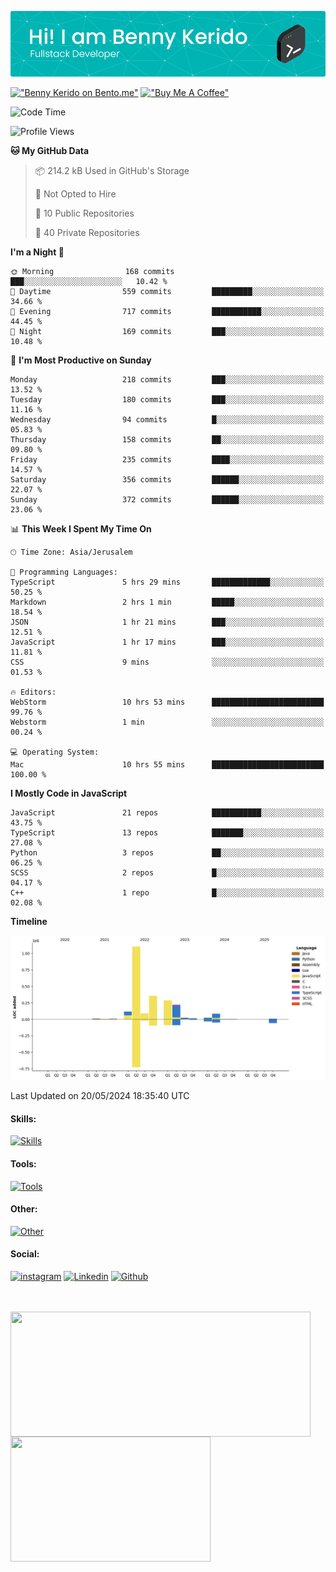 ![Header](./header.png)

[!["Benny Kerido on Bento.me"](https://img.shields.io/badge/Benny%20Kerido-purple?logo=bento)](https://www.bento.me/bennykerido)&nbsp;[!["Buy Me A Coffee"](https://img.shields.io/badge/%F0%9F%8D%BABuy%20Me%20A%20Beer-black.svg)](https://www.buymeacoffee.com/bennykerido)
<!--START_SECTION:waka-->
![Code Time](http://img.shields.io/badge/Code%20Time-651%20hrs%207%20mins-blue)

![Profile Views](http://img.shields.io/badge/Profile%20Views-19-blue)

**🐱 My GitHub Data** 

> 📦 214.2 kB Used in GitHub's Storage 
 > 
> 🚫 Not Opted to Hire
 > 
> 📜 10 Public Repositories 
 > 
> 🔑 40 Private Repositories 
 > 
**I'm a Night 🦉** 

```text
🌞 Morning                168 commits         ███░░░░░░░░░░░░░░░░░░░░░░   10.42 % 
🌆 Daytime                559 commits         █████████░░░░░░░░░░░░░░░░   34.66 % 
🌃 Evening                717 commits         ███████████░░░░░░░░░░░░░░   44.45 % 
🌙 Night                  169 commits         ███░░░░░░░░░░░░░░░░░░░░░░   10.48 % 
```
📅 **I'm Most Productive on Sunday** 

```text
Monday                   218 commits         ███░░░░░░░░░░░░░░░░░░░░░░   13.52 % 
Tuesday                  180 commits         ███░░░░░░░░░░░░░░░░░░░░░░   11.16 % 
Wednesday                94 commits          █░░░░░░░░░░░░░░░░░░░░░░░░   05.83 % 
Thursday                 158 commits         ██░░░░░░░░░░░░░░░░░░░░░░░   09.80 % 
Friday                   235 commits         ████░░░░░░░░░░░░░░░░░░░░░   14.57 % 
Saturday                 356 commits         ██████░░░░░░░░░░░░░░░░░░░   22.07 % 
Sunday                   372 commits         ██████░░░░░░░░░░░░░░░░░░░   23.06 % 
```


📊 **This Week I Spent My Time On** 

```text
🕑︎ Time Zone: Asia/Jerusalem

💬 Programming Languages: 
TypeScript               5 hrs 29 mins       █████████████░░░░░░░░░░░░   50.25 % 
Markdown                 2 hrs 1 min         █████░░░░░░░░░░░░░░░░░░░░   18.54 % 
JSON                     1 hr 21 mins        ███░░░░░░░░░░░░░░░░░░░░░░   12.51 % 
JavaScript               1 hr 17 mins        ███░░░░░░░░░░░░░░░░░░░░░░   11.81 % 
CSS                      9 mins              ░░░░░░░░░░░░░░░░░░░░░░░░░   01.53 % 

🔥 Editors: 
WebStorm                 10 hrs 53 mins      █████████████████████████   99.76 % 
Webstorm                 1 min               ░░░░░░░░░░░░░░░░░░░░░░░░░   00.24 % 

💻 Operating System: 
Mac                      10 hrs 55 mins      █████████████████████████   100.00 % 
```

**I Mostly Code in JavaScript** 

```text
JavaScript               21 repos            ███████████░░░░░░░░░░░░░░   43.75 % 
TypeScript               13 repos            ███████░░░░░░░░░░░░░░░░░░   27.08 % 
Python                   3 repos             ██░░░░░░░░░░░░░░░░░░░░░░░   06.25 % 
SCSS                     2 repos             █░░░░░░░░░░░░░░░░░░░░░░░░   04.17 % 
C++                      1 repo              █░░░░░░░░░░░░░░░░░░░░░░░░   02.08 % 
```



**Timeline**

![Lines of Code chart](https://raw.githubusercontent.com/bennykerido/bennykerido/main/assets/bar_graph.png)


 Last Updated on 20/05/2024 18:35:40 UTC
<!--END_SECTION:waka-->
#### Skills:
[![Skills](https://skillicons.dev/icons?i=js,ts,html,css,py&perline=5&theme=dark)](https://skillicons.dev)

#### Tools:
[![Tools](https://skillicons.dev/icons?i=react,nextjs,redux,nestjs,nodejs,express,sass,jquery&perline=5&theme=dark)](https://skillicons.dev)

#### Other:
[![Other](https://skillicons.dev/icons?i=bun,git,firebase,idea,postman,netlify,mongodb,materialui,figma,docker,eclipse,ps,ai,xd&perline=5&theme=dark)](https://skillicons.dev)

#### Social:
[![instagram](https://skillicons.dev/icons?i=instagram&perline=5&theme=dark)](https://www.instagram.com/bennykerido)
[![Linkedin](https://skillicons.dev/icons?i=linkedin&perline=5&theme=dark)](https://www.linkedin.com/in/bennykerido)
[![Github](https://skillicons.dev/icons?i=github&perline=5&theme=dark)](https://www.github.com/bennykerido)

<br/>
<br/>

<a href="https://github.com/bennykerido">
  <img height=200 width=480 align="center" src="https://github-readme-stats.vercel.app/api?username=bennykerido&hide=prs,contribs&show_icons=true&card_width=320" />
</a>
<a href="https://github.com/bennykerido">
  <img height=200 width=320 align="center" src="https://github-readme-stats.vercel.app/api/top-langs/?username=bennykerido&layout=compact&card_width=320" />
</a>

